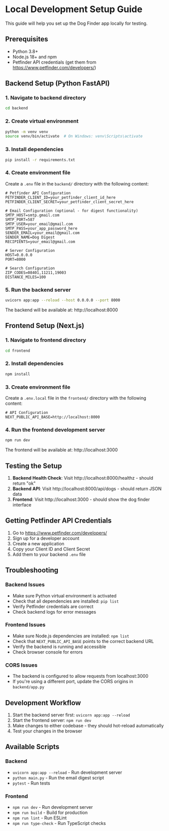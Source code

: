 # Local Development Setup Guide

This guide will help you set up the Dog Finder app locally for testing.

## Prerequisites

- Python 3.8+ 
- Node.js 18+ and npm
- Petfinder API credentials (get them from https://www.petfinder.com/developers/)

## Backend Setup (Python FastAPI)

### 1. Navigate to backend directory
```bash
cd backend
```

### 2. Create virtual environment
```bash
python -m venv venv
source venv/bin/activate  # On Windows: venv\Scripts\activate
```

### 3. Install dependencies
```bash
pip install -r requirements.txt
```

### 4. Create environment file
Create a `.env` file in the `backend/` directory with the following content:

```env
# Petfinder API Configuration
PETFINDER_CLIENT_ID=your_petfinder_client_id_here
PETFINDER_CLIENT_SECRET=your_petfinder_client_secret_here

# Email Configuration (optional - for digest functionality)
SMTP_HOST=smtp.gmail.com
SMTP_PORT=587
SMTP_USER=your_email@gmail.com
SMTP_PASS=your_app_password_here
SENDER_EMAIL=your_email@gmail.com
SENDER_NAME=Dog Digest
RECIPIENTS=your_email@gmail.com

# Server Configuration
HOST=0.0.0.0
PORT=8000

# Search Configuration
ZIP_CODES=08401,11211,19003
DISTANCE_MILES=100
```

### 5. Run the backend server
```bash
uvicorn app:app --reload --host 0.0.0.0 --port 8000
```

The backend will be available at: http://localhost:8000

## Frontend Setup (Next.js)

### 1. Navigate to frontend directory
```bash
cd frontend
```

### 2. Install dependencies
```bash
npm install
```

### 3. Create environment file
Create a `.env.local` file in the `frontend/` directory with the following content:

```env
# API Configuration
NEXT_PUBLIC_API_BASE=http://localhost:8000
```

### 4. Run the frontend development server
```bash
npm run dev
```

The frontend will be available at: http://localhost:3000

## Testing the Setup

1. **Backend Health Check**: Visit http://localhost:8000/healthz - should return "ok"
2. **Backend API**: Visit http://localhost:8000/api/dogs - should return JSON data
3. **Frontend**: Visit http://localhost:3000 - should show the dog finder interface

## Getting Petfinder API Credentials

1. Go to https://www.petfinder.com/developers/
2. Sign up for a developer account
3. Create a new application
4. Copy your Client ID and Client Secret
5. Add them to your backend `.env` file

## Troubleshooting

### Backend Issues
- Make sure Python virtual environment is activated
- Check that all dependencies are installed: `pip list`
- Verify Petfinder credentials are correct
- Check backend logs for error messages

### Frontend Issues
- Make sure Node.js dependencies are installed: `npm list`
- Check that `NEXT_PUBLIC_API_BASE` points to the correct backend URL
- Verify the backend is running and accessible
- Check browser console for errors

### CORS Issues
- The backend is configured to allow requests from localhost:3000
- If you're using a different port, update the CORS origins in `backend/app.py`

## Development Workflow

1. Start the backend server first: `uvicorn app:app --reload`
2. Start the frontend server: `npm run dev`
3. Make changes to either codebase - they should hot-reload automatically
4. Test your changes in the browser

## Available Scripts

### Backend
- `uvicorn app:app --reload` - Run development server
- `python main.py` - Run the email digest script
- `pytest` - Run tests

### Frontend
- `npm run dev` - Run development server
- `npm run build` - Build for production
- `npm run lint` - Run ESLint
- `npm run type-check` - Run TypeScript checks

